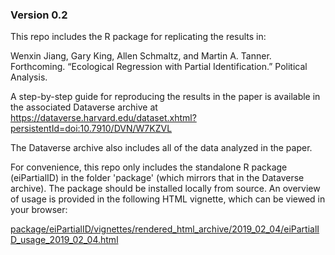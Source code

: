 ### Version 0.2

This repo includes the R package for replicating the results in:

Wenxin Jiang, Gary King, Allen Schmaltz, and Martin A. Tanner. Forthcoming. “Ecological Regression with Partial Identification.” Political Analysis.

A step-by-step guide for reproducing the results in the paper is available in the associated Dataverse archive at https://dataverse.harvard.edu/dataset.xhtml?persistentId=doi:10.7910/DVN/W7KZVL

The Dataverse archive also includes all of the data analyzed in the paper.

For convenience, this repo only includes the standalone R package (eiPartialID) in the folder 'package' (which mirrors that in the Dataverse archive). The package should be installed locally from source. An overview of usage is provided in the following HTML vignette, which can be viewed in your browser:

[package/eiPartialID/vignettes/rendered_html_archive/2019_02_04/eiPartialID_usage_2019_02_04.html](package/eiPartialID/vignettes/rendered_html_archive/2019_02_04/eiPartialID_usage_2019_02_04.html)
